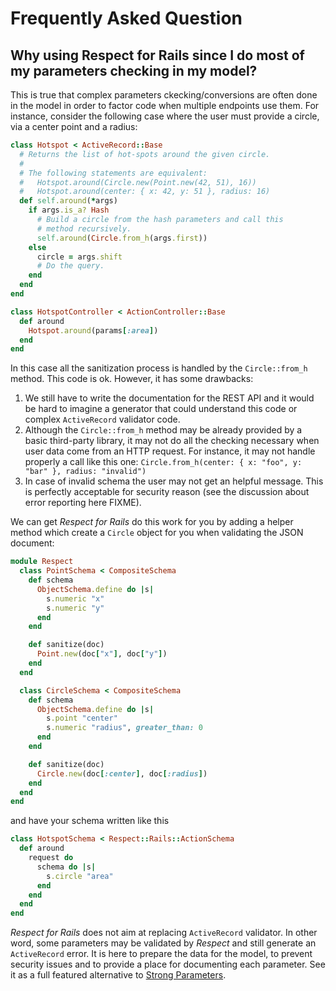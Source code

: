 # Frequently Asked Question

## Why using Respect for Rails since I do most of my parameters checking in my model?

This is true that complex parameters ckecking/conversions are often done in the model in
order to factor code when multiple endpoints use them. For instance, consider the following
case where the user must provide a circle, via a center point and a radius:

```ruby
class Hotspot < ActiveRecord::Base
  # Returns the list of hot-spots around the given circle.
  #
  # The following statements are equivalent:
  #   Hotspot.around(Circle.new(Point.new(42, 51), 16))
  #   Hotspot.around(center: { x: 42, y: 51 }, radius: 16)
  def self.around(*args)
    if args.is_a? Hash
      # Build a circle from the hash parameters and call this
      # method recursively.
      self.around(Circle.from_h(args.first))
    else
      circle = args.shift
      # Do the query.
    end
  end
end

class HotspotController < ActionController::Base
  def around
    Hotspot.around(params[:area])
  end
end
```

In this case all the sanitization process is handled by the `Circle::from_h` method.  This code
is ok.  However, it has some drawbacks:

1. We still have to write the documentation for the REST API and it would be hard to imagine
   a generator that could understand this code or complex `ActiveRecord` validator code.
1. Although the `Circle::from_h` method may be already provided by a basic third-party library,
   it may not do all the checking necessary when user data come from an HTTP request.
   For instance, it may not handle properly a call like this one:
     `Circle.from_h(center: { x: "foo", y: "bar" }, radius: "invalid")`
1. In case of invalid schema the user may not get an helpful message.  This is perfectly
   acceptable for security reason (see the discussion about error reporting here FIXME).

We can get _Respect for Rails_ do this work for you by adding a helper method which create a
`Circle` object for you when validating the JSON document:

```ruby
module Respect
  class PointSchema < CompositeSchema
    def schema
      ObjectSchema.define do |s|
        s.numeric "x"
        s.numeric "y"
      end
    end

    def sanitize(doc)
      Point.new(doc["x"], doc["y"])
    end
  end

  class CircleSchema < CompositeSchema
    def schema
      ObjectSchema.define do |s|
        s.point "center"
        s.numeric "radius", greater_than: 0
      end
    end

    def sanitize(doc)
      Circle.new(doc[:center], doc[:radius])
    end
  end
end
```

and have your schema written like this

```ruby
class HotspotSchema < Respect::Rails::ActionSchema
  def around
    request do
      schema do |s|
        s.circle "area"
      end
    end
  end
end
```

_Respect for Rails_ does not aim at replacing `ActiveRecord` validator. In other word, some
parameters may be validated by _Respect_ and still generate an `ActiveRecord` error. It is here
to prepare the data for the model, to prevent security issues and to provide a place for
documenting each parameter. See it as a full featured alternative to
[Strong Parameters](https://github.com/rails/strong_parameters).
